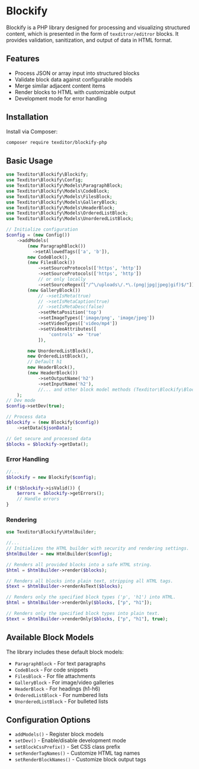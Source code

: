 # Blockify

Blockify is a PHP library designed for processing and visualizing structured content, which is presented in the form of `texditror/editror` blocks. It provides validation, sanitization, and output of data in HTML format.

## Features

- Process JSON or array input into structured blocks
- Validate block data against configurable models
- Merge similar adjacent content items
- Render blocks to HTML with customizable output
- Development mode for error handling

## Installation

Install via Composer:

```bash
composer require texditor/blockify-php
```

## Basic Usage

```php
use Texditor\Blockify\Blockify;
use Texditor\Blockify\Config;
use Texditor\Blockify\Models\ParagraphBlock;
use Texditor\Blockify\Models\CodeBlock;
use Texditor\Blockify\Models\FilesBlock;
use Texditor\Blockify\Models\GalleryBlock;
use Texditor\Blockify\Models\HeaderBlock;
use Texditor\Blockify\Models\OrderedListBlock;
use Texditor\Blockify\Models\UnorderedListBlock;

// Initialize configuration
$config = (new Config())
    ->addModels(
        (new ParagraphBlock())
          ->setAllowedTags(['a', 'b']),
        new CodeBlock(),
        (new FilesBlock())
            ->setSourceProtocols(['https', 'http'])
            ->setSourceProtocols(['https', 'http'])
            // or only locally
            ->setSourceRegex(["/^\/uploads\/.*\.(png|jpg|jpeg|gif)$/"]),
        (new GalleryBlock())
            // ->setIsMeta(true)
            // ->setIsMetaCaption(true)
            // ->setIsMetaDesc(false)
            ->setMetaPosition('top')
            ->setImageTypes(['image/png', 'image/jpeg'])
            ->setVideoTypes(['video/mp4'])
            ->setVideoAttributes([
                'controls' => 'true'
            ]),

        new UnorderedListBlock(),
        new OrderedListBlock(),
        // Default h1
        new HeaderBlock(),
        (new HeaderBlock())
            ->setOutputName('h2')
            ->setInputName('h2'),
            //... and other block model methods (Texditor\Blockify\BlockModel)
    );
// Dev mode
$config->setDev(true);

// Process data
$blockify = (new Blockify($config))
    ->setData($jsonData);

// Get secure and processed data
$blocks = $blockify->getData();

```

### Error Handling

```php
//...
$blockify = new Blockify($config);

if (!$blockify->isValid()) {
    $errors = $blockify->getErrors();
    // Handle errors
}
```

### Rendering

```php
use Texditor\Blockify\HtmlBuilder;

//...
// Initializes the HTML builder with security and rendering settings.
$htmlBuilder = new HtmlBuilder($config);

// Renders all provided blocks into a safe HTML string.
$html = $htmlBuilder->render($blocks);

// Renders all blocks into plain text, stripping all HTML tags.
$text = $htmlBuilder->renderAsText($blocks);

// Renders only the specified block types ('p', 'h1') into HTML.
$html = $htmlBuilder->renderOnly($blocks, ["p", "h1"]);

// Renders only the specified block types into plain text.
$text = $htmlBuilder->renderOnly($blocks, ["p", "h1"], true);
```

## Available Block Models

The library includes these default block models:

- `ParagraphBlock` - For text paragraphs
- `CodeBlock` - For code snippets
- `FilesBlock` - For file attachments
- `GalleryBlock` - For image/video galleries
- `HeaderBlock` - For headings (h1-h6)
- `OrderedListBlock` - For numbered lists
- `UnorderedListBlock` - For bulleted lists

## Configuration Options

- `addModels()` - Register block models
- `setDev()` - Enable/disable development mode
- `setBlockCssPrefix()` - Set CSS class prefix
- `setRenderTagNames()` - Customize HTML tag names
- `setRenderBlockNames()` - Customize block output tags
